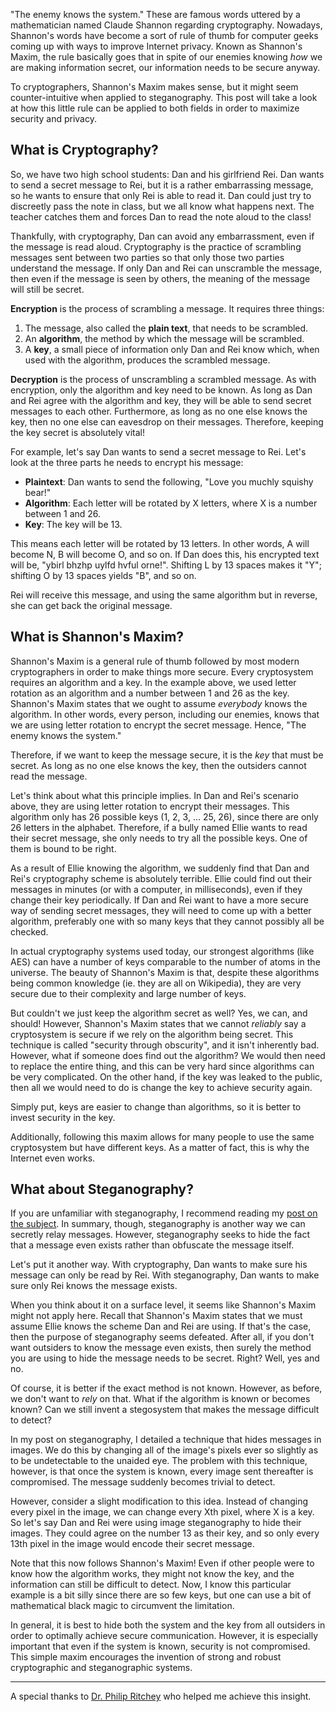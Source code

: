 "The enemy knows the system." These are famous words uttered by a mathematician named Claude Shannon regarding cryptography. Nowadays, Shannon's words have become a sort of rule of thumb for computer geeks coming up with ways to improve Internet privacy. Known as Shannon's Maxim, the rule basically goes that in spite of our enemies knowing _how_ we are making information secret, our information needs to be secure anyway.

To cryptographers, Shannon's Maxim makes sense, but it might seem counter-intuitive when applied to steganography. This post will take a look at how this little rule can be applied to both fields in order to maximize security and privacy.

## What is Cryptography?

So, we have two high school students: Dan and his girlfriend Rei. Dan wants to send a secret message to Rei, but it is a rather embarrassing message, so he wants to ensure that only Rei is able to read it. Dan could just try to discreetly pass the note in class, but we all know what happens next. The teacher catches them and forces Dan to read the note aloud to the class!

Thankfully, with cryptography, Dan can avoid any embarrassment, even if the message is read aloud. Cryptography is the practice of scrambling messages sent between two parties so that only those two parties understand the message. If only Dan and Rei can unscramble the message, then even if the message is seen by others, the meaning of the message will still be secret.

**Encryption** is the process of scrambling a message. It requires three things:

1. The message, also called the **plain text**, that needs to be scrambled.
2. An **algorithm**, the method by which the message will be scrambled.
3. A **key**, a small piece of information only Dan and Rei know which, when used with the algorithm, produces the scrambled message.

**Decryption** is the process of unscrambling a scrambled message. As with encryption, only the algorithm and key need to be known. As long as Dan and Rei agree with the algorithm and key, they will be able to send secret messages to each other. Furthermore, as long as no one else knows the key, then no one else can eavesdrop on their messages. Therefore, keeping the key secret is absolutely vital!

For example, let's say Dan wants to send a secret message to Rei. Let's look at the three parts he needs to encrypt his message:

* **Plaintext**: Dan wants to send the following, "Love you muchly squishy bear!"
* **Algorithm**: Each letter will be rotated by X letters, where X is a number between 1 and 26.
* **Key**: The key will be 13.

This means each letter will be rotated by 13 letters. In other words, A will become N, B will become O, and so on. If Dan does this, his encrypted text will be, "ybirl bhzhp uylfd hvful orne!". Shifting L by 13 spaces makes it "Y"; shifting O by 13 spaces yields "B", and so on.

Rei will receive this message, and using the same algorithm but in reverse, she can get back the original message.

## What is Shannon's Maxim?

Shannon's Maxim is a general rule of thumb followed by most modern cryptographers in order to make things more secure. Every cryptosystem requires an algorithm and a key. In the example above, we used letter rotation as an algorithm and a number between 1 and 26 as the key. Shannon's Maxim states that we ought to assume _everybody_ knows the algorithm. In other words, every person, including our enemies, knows that we are using letter rotation to encrypt the secret message. Hence, "The enemy knows the system."

Therefore, if we want to keep the message secure, it is the _key_ that must be secret. As long as no one else knows the key, then the outsiders cannot read the message.

Let's think about what this principle implies. In Dan and Rei's scenario above, they are using letter rotation to encrypt their messages. This algorithm only has 26 possible keys (1, 2, 3, … 25, 26), since there are only 26 letters in the alphabet. Therefore, if a bully named Ellie wants to read their secret message, she only needs to try all the possible keys. One of them is bound to be right.

As a result of Ellie knowing the algorithm, we suddenly find that Dan and Rei's cryptography scheme is absolutely terrible. Ellie could find out their messages in minutes (or with a computer, in milliseconds), even if they change their key periodically. If Dan and Rei want to have a more secure way of sending secret messages, they will need to come up with a better algorithm, preferably one with so many keys that they cannot possibly all be checked.

In actual cryptography systems used today, our strongest algorithms (like AES) can have a number of keys comparable to the number of atoms in the universe. The beauty of Shannon's Maxim is that, despite these algorithms being common knowledge (ie. they are all on Wikipedia), they are very secure due to their complexity and large number of keys.

<side-text>

But couldn't we just keep the algorithm secret as well? Yes, we can, and should! However, Shannon's Maxim states that we cannot _reliably_ say a cryptosystem is secure if we rely on the algorithm being secret. This technique is called "security through obscurity", and it isn't inherently bad. However, what if someone does find out the algorithm? We would then need to replace the entire thing, and this can be very hard since algorithms can be very complicated. On the other hand, if the key was leaked to the public, then all we would need to do is change the key to achieve security again.

Simply put, keys are easier to change than algorithms, so it is better to invest security in the key.

Additionally, following this maxim allows for many people to use the same cryptosystem but have different keys. As a matter of fact, this is why the Internet even works.

</side-text>

## What about Steganography?

If you are unfamiliar with steganography, I recommend reading my [post on the subject](/posts/steganography). In summary, though, steganography is another way we can secretly relay messages. However, steganography seeks to hide the fact that a message even exists rather than obfuscate the message itself.

Let's put it another way. With cryptography, Dan wants to make sure his message can only be read by Rei. With steganography, Dan wants to make sure only Rei knows the message exists.

When you think about it on a surface level, it seems like Shannon's Maxim might not apply here. Recall that Shannon's Maxim states that we must assume Ellie knows the scheme Dan and Rei are using. If that's the case, then the purpose of steganography seems defeated. After all, if you don't want outsiders to know the message even exists, then surely the method you are using to hide the message needs to be secret. Right? Well, yes and no.

Of course, it is better if the exact method is not known. However, as before, we don't want to _rely_ on that. What if the algorithm is known or becomes known? Can we still invent a stegosystem that makes the message difficult to detect?

In my post on steganography, I detailed a technique that hides messages in images. We do this by changing all of the image's pixels ever so slightly as to be undetectable to the unaided eye. The problem with this technique, however, is that once the system is known, every image sent thereafter is compromised. The message suddenly becomes trivial to detect.

However, consider a slight modification to this idea. Instead of changing every pixel in the image, we can change every Xth pixel, where X is a key. So let's say Dan and Rei were using image steganography to hide their images. They could agree on the number 13 as their key, and so only every 13th pixel in the image would encode their secret message.

<horizontal-flex>
<article-image src="/assets/posts/shannons-maxim-and-steganography/stego01.png" alt="No key" caption="An example where we change every single pixel in the image. This is not secure since there is no concept of keys involved." size="md" style="flex: 1;">
</article-image>
<article-image src="/assets/posts/shannons-maxim-and-steganography/stego02.png" alt="Key is 3" caption="AAn example with 3 as the key. Now only every third pixel is altered. Even if others knew of the algorithm, they would need to guess the correct key." size="md" style="flex: 1;">
</article-image>
</horizontal-flex>

Note that this now follows Shannon's Maxim! Even if other people were to know how the algorithm works, they might not know the key, and the information can still be difficult to detect. Now, I know this particular example is a bit silly since there are so few keys, but one can use a bit of mathematical black magic to circumvent the limitation.

In general, it is best to hide both the system and the key from all outsiders in order to optimally achieve secure communication. However, it is especially important that even if the system is known, security is not compromised. This simple maxim encourages the invention of strong and robust cryptographic and steganographic systems.

-----------

A special thanks to [Dr. Philip Ritchey](http://faculty.cse.tamu.edu/ritchey/) who helped me achieve this insight.
